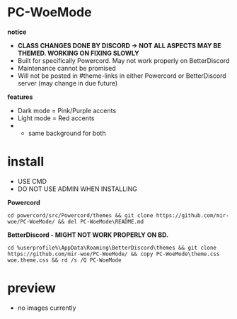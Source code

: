 # PC-WoeMode
<b> notice </b>
- **CLASS CHANGES DONE BY DISCORD -> NOT ALL ASPECTS MAY BE THEMED. WORKING ON FIXING SLOWLY**
- Built for specifically Powercord. May not work properly on BetterDiscord
- Maintenance cannot be promised
- Will not be posted in #theme-links in either Powercord or BetterDiscord server (may change in due future)

<b> features </b>
- Dark mode = Pink/Purple accents
- Light mode = Red accents
- - same background for both

# install
- USE CMD
- DO NOT USE ADMIN WHEN INSTALLING

<b> Powercord </b>
```
cd powercord/src/Powercord/themes && git clone https://github.com/mir-woe/PC-WoeMode/ && del PC-WoeMode\README.md
```
<b> BetterDiscord - MIGHT NOT WORK PROPERLY ON BD. </b>
```
cd %userprofile%\AppData\Roaming\BetterDiscord\themes && git clone https://github.com/mir-woe/PC-WoeMode/ && copy PC-WoeMode\theme.css woe.theme.css && rd /s /Q PC-WoeMode
```

# preview
- no images currently

